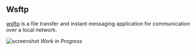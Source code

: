 ## Wsftp

[wsftp](https://github.com/ecoshub/wsftp) is a file transfer and instant messaging application for communication over a local network.

![screenshot](https://j.gifs.com/vl5Kw5.gif)
_Work in Progress_
